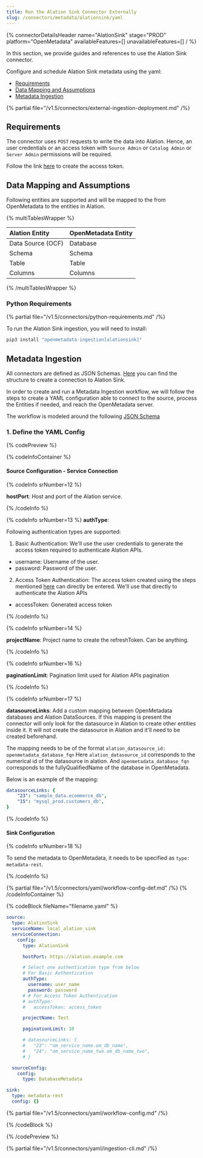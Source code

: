 ```yaml
---
title: Run the Alation Sink Connector Externally
slug: /connectors/metadata/alationsink/yaml
---
```


{% connectorDetailsHeader
name="AlationSink"
stage="PROD"
platform="OpenMetadata"
availableFeatures=[]
unavailableFeatures=[]
/ %}

In this section, we provide guides and references to use the Alation Sink connector.

Configure and schedule Alation Sink metadata using the yaml:

- [Requirements](#requirements)
- [Data Mapping and Assumptions](#data-mapping-and-assumptions)
- [Metadata Ingestion](#metadata-ingestion)

{% partial file="/v1.5/connectors/external-ingestion-deployment.md" /%}

## Requirements

The connector uses `POST` requests to write the data into Alation.
Hence, an user credentials or an access token with `Source Admin` or `Catalog Admin` or `Server Admin` permissions will be required.

Follow the link [here](https://developer.alation.com/dev/docs/authentication-into-alation-apis#create-via-ui) to create the access token.

## Data Mapping and Assumptions

Following entities are supported and will be mapped to the from OpenMetadata to the entities in Alation.

{% multiTablesWrapper %}

| Alation Entity               | OpenMetadata Entity          |
| :----------------------------| :--------------------------- |
| Data Source (OCF)            | Database                     |
| Schema                       | Schema                       |
| Table                        | Table                        |
| Columns                      | Columns                      |

{% /multiTablesWrapper %}

### Python Requirements

{% partial file="/v1.5/connectors/python-requirements.md" /%}

To run the Alation Sink ingestion, you will need to install:

```bash
pip3 install "openmetadata-ingestion[alationsink]"
```

## Metadata Ingestion

All connectors are defined as JSON Schemas.
[Here](https://github.com/open-metadata/OpenMetadata/blob/main/openmetadata-spec/src/main/resources/json/schema/entity/services/connections/metadata/alationSinkConnection.json)
you can find the structure to create a connection to Alation Sink.

In order to create and run a Metadata Ingestion workflow, we will follow
the steps to create a YAML configuration able to connect to the source,
process the Entities if needed, and reach the OpenMetadata server.

The workflow is modeled around the following
[JSON Schema](https://github.com/open-metadata/OpenMetadata/blob/main/openmetadata-spec/src/main/resources/json/schema/metadataIngestion/workflow.json)

### 1. Define the YAML Config

{% codePreview %}

{% codeInfoContainer %}

#### Source Configuration - Service Connection

{% codeInfo srNumber=12 %}

**hostPort**: Host and port of the Alation service.

{% /codeInfo %}

{% codeInfo srNumber=13 %}
**authType**:

Following authentication types are supported:
1. Basic Authentication: We'll use the user credentials to generate the access token required to authenticate Alation APIs.
- username: Username of the user.
- password: Password of the user.

2. Access Token Authentication: The access token created using the steps mentioned [here](https://developer.alation.com/dev/docs/authentication-into-alation-apis#create-via-ui) can directly be entered. We'll use that directly to authenticate the Alation APIs
- accessToken: Generated access token

{% /codeInfo %}

{% codeInfo srNumber=14 %}

**projectName**: Project name to create the refreshToken. Can be anything.

{% /codeInfo %}

{% codeInfo srNumber=16 %}

**paginationLimit**: Pagination limit used for Alation APIs pagination

{% /codeInfo %}

{% codeInfo srNumber=17 %}

**datasourceLinks**: Add a custom mapping between OpenMetadata databases and Alation DataSources.
If this mapping is present the connector will only look for the datasource in Alation to create other entities inside it. It will not create the datasource in Alation and it'll need to be created beforehand.

The mapping needs to be of the format `alation_datasource_id: openmetadata_database_fqn`
Here `alation_datasource_id` corresponds to the numerical id of the datasource in alation.
And `openmetadata_database_fqn` corresponds to the fullyQualifiedName of the database in OpenMetadata.

Below is an example of the mapping:
```yaml
datasourceLinks: {
    "23": "sample_data.ecommerce_db",
    "15": "mysql_prod.customers_db",
}
```

{% /codeInfo %}

#### Sink Configuration

{% codeInfo srNumber=18 %}

To send the metadata to OpenMetadata, it needs to be specified as `type: metadata-rest`.

{% /codeInfo %}

{% partial file="/v1.5/connectors/yaml/workflow-config-def.md" /%}
{% /codeInfoContainer %}

{% codeBlock fileName="filename.yaml" %}

```yaml {% isCodeBlock=true %}
source:
  type: AlationSink
  serviceName: local_alation_sink
  serviceConnection:
    config:
      type: AlationSink
```
```yaml {% srNumber=12 %}
      hostPort: https://alation.example.com
```
```yaml {% srNumber=13 %}
      # Select one authentication type from below
      # For Basic Authentication
      authType:
        username: user_name
        password: password
      # # For Access Token Authentication
      # authType:
      #   accessToken: access_token
```
```yaml {% srNumber=14 %}
      projectName: Test
```
```yaml {% srNumber=15 %}
      paginationLimit: 10
```
```yaml {% srNumber=16 %}
      # datasourceLinks: {
      #   "23": "om_service_name.om_db_name",
      #   "24": "om_service_name_two.om_db_name_two",
      # }
```
```yaml {% srNumber=17 %}
  sourceConfig:
    config:
      type: DatabaseMetadata
```
```yaml {% srNumber=18 %}
sink:
  type: metadata-rest
  config: {}
```

{% partial file="/v1.5/connectors/yaml/workflow-config.md" /%}

{% /codeBlock %}

{% /codePreview %}

{% partial file="/v1.5/connectors/yaml/ingestion-cli.md" /%}
